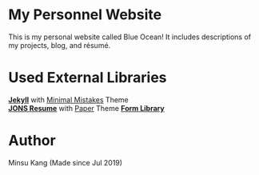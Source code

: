 # My Personnel Website
This is my personal website called Blue Ocean! It includes descriptions of my projects, blog, and résumé.


# Used External Libraries 
**[Jekyll](https://github.com/jekyll/jekyll)** with [Minimal Mistakes](https://github.com/mmistakes/minimal-mistakes) Theme  
**[JONS Resume](https://github.com/jsonresume/resume-cli)** with [Paper](https://github.com/TimDaub/jsonresume-theme-paper) Theme
**[Form Library](https://formspree.io/)**

# Author
Minsu Kang (Made since Jul 2019)
